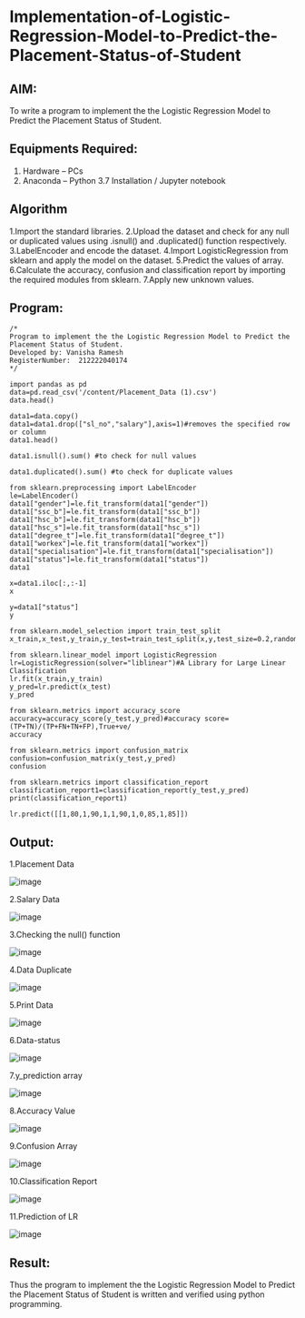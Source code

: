 # Implementation-of-Logistic-Regression-Model-to-Predict-the-Placement-Status-of-Student

## AIM:
To write a program to implement the the Logistic Regression Model to Predict the Placement Status of Student.

## Equipments Required:
1. Hardware – PCs
2. Anaconda – Python 3.7 Installation / Jupyter notebook

## Algorithm
1.Import the standard libraries.
2.Upload the dataset and check for any null or duplicated values using .isnull() and .duplicated() function respectively.
3.LabelEncoder and encode the dataset.
4.Import LogisticRegression from sklearn and apply the model on the dataset.
5.Predict the values of array.
6.Calculate the accuracy, confusion and classification report by importing the required modules from sklearn.
7.Apply new unknown values. 

## Program:
```
/*
Program to implement the the Logistic Regression Model to Predict the Placement Status of Student.
Developed by: Vanisha Ramesh
RegisterNumber:  212222040174
*/
```
```
import pandas as pd
data=pd.read_csv('/content/Placement_Data (1).csv')
data.head()

data1=data.copy()
data1=data1.drop(["sl_no","salary"],axis=1)#removes the specified row or column
data1.head()

data1.isnull().sum() #to check for null values

data1.duplicated().sum() #to check for duplicate values

from sklearn.preprocessing import LabelEncoder
le=LabelEncoder()
data1["gender"]=le.fit_transform(data1["gender"])
data1["ssc_b"]=le.fit_transform(data1["ssc_b"])
data1["hsc_b"]=le.fit_transform(data1["hsc_b"])
data1["hsc_s"]=le.fit_transform(data1["hsc_s"])
data1["degree_t"]=le.fit_transform(data1["degree_t"])
data1["workex"]=le.fit_transform(data1["workex"])
data1["specialisation"]=le.fit_transform(data1["specialisation"])
data1["status"]=le.fit_transform(data1["status"])
data1

x=data1.iloc[:,:-1]
x

y=data1["status"]
y

from sklearn.model_selection import train_test_split
x_train,x_test,y_train,y_test=train_test_split(x,y,test_size=0.2,random_state=0)

from sklearn.linear_model import LogisticRegression
lr=LogisticRegression(solver="liblinear")#A Library for Large Linear Classification
lr.fit(x_train,y_train)
y_pred=lr.predict(x_test)
y_pred

from sklearn.metrics import accuracy_score
accuracy=accuracy_score(y_test,y_pred)#accuracy score=(TP+TN)/(TP+FN+TN+FP),True+ve/
accuracy

from sklearn.metrics import confusion_matrix
confusion=confusion_matrix(y_test,y_pred)
confusion

from sklearn.metrics import classification_report
classification_report1=classification_report(y_test,y_pred)
print(classification_report1)

lr.predict([[1,80,1,90,1,1,90,1,0,85,1,85]])
```
## Output:
1.Placement Data

![image](https://github.com/Vanisha0609/Implementation-of-Logistic-Regression-Model-to-Predict-the-Placement-Status-of-Student/assets/119104009/afa4c8e7-837b-4cae-98fb-2276dd5f0c54)

2.Salary Data

![image](https://github.com/Vanisha0609/Implementation-of-Logistic-Regression-Model-to-Predict-the-Placement-Status-of-Student/assets/119104009/89fb5c8d-6a65-4270-b5ce-807c99315afe)

3.Checking the null() function

![image](https://github.com/Vanisha0609/Implementation-of-Logistic-Regression-Model-to-Predict-the-Placement-Status-of-Student/assets/119104009/ac1b0e91-590f-4a28-b295-46c8743363c9)

4.Data Duplicate

![image](https://github.com/Vanisha0609/Implementation-of-Logistic-Regression-Model-to-Predict-the-Placement-Status-of-Student/assets/119104009/bc595233-0b2b-4de0-9522-3e0b2bfb051c)

5.Print Data

![image](https://github.com/Vanisha0609/Implementation-of-Logistic-Regression-Model-to-Predict-the-Placement-Status-of-Student/assets/119104009/bce96665-5dd3-47fa-9b9d-7219024e401d)

6.Data-status

![image](https://github.com/Vanisha0609/Implementation-of-Logistic-Regression-Model-to-Predict-the-Placement-Status-of-Student/assets/119104009/7cc9e1e5-6d49-40c9-a306-fcb95edb5c89)

7.y_prediction array

![image](https://github.com/Vanisha0609/Implementation-of-Logistic-Regression-Model-to-Predict-the-Placement-Status-of-Student/assets/119104009/bd7fb1c3-1683-4cbd-a7f6-4ffa07735cc0)

8.Accuracy Value

![image](https://github.com/Vanisha0609/Implementation-of-Logistic-Regression-Model-to-Predict-the-Placement-Status-of-Student/assets/119104009/1c78b050-c7a7-458a-b969-42c3bffea20a)

9.Confusion Array

![image](https://github.com/Vanisha0609/Implementation-of-Logistic-Regression-Model-to-Predict-the-Placement-Status-of-Student/assets/119104009/ba8c7017-1f89-40e2-b2a7-1d61814c00e3)

10.Classification Report

![image](https://github.com/Vanisha0609/Implementation-of-Logistic-Regression-Model-to-Predict-the-Placement-Status-of-Student/assets/119104009/b71a4ee3-acd6-4d50-84cb-3628a1589201)

11.Prediction of LR

![image](https://github.com/Vanisha0609/Implementation-of-Logistic-Regression-Model-to-Predict-the-Placement-Status-of-Student/assets/119104009/195860b8-8eac-4574-b28a-1dc4a543f373)

## Result:
Thus the program to implement the the Logistic Regression Model to Predict the Placement Status of Student is written and verified using python programming.
